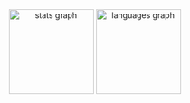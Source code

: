 <div align="center">
  <img src="https://github-readme-stats.vercel.app/api?username=michelbonazza&hide_title=false&hide_rank=false&show_icons=true&include_all_commits=true&count_private=true&disable_animations=false&theme=dracula&locale=en&hide_border=false" height="150" alt="stats graph"  />
  <img src="https://github-readme-stats.vercel.app/api/top-langs?username=michelbonazza&locale=en&hide_title=false&layout=compact&card_width=320&langs_count=6&theme=discord_old_blurple&hide_border=false" height="150" alt="languages graph"  />
</div>
<br>
